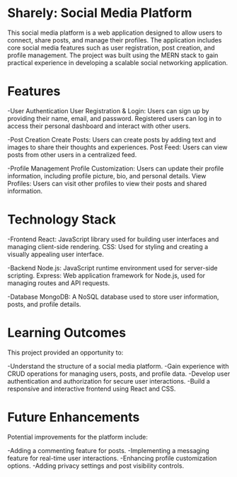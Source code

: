 # Sharely: Social Media Platform
This social media platform is a web application designed to allow users to connect, share posts, and manage their profiles. The application includes core social media features such as user registration, post creation, and profile management. The project was built using the MERN stack to gain practical experience in developing a scalable social networking application.

# Features

-User Authentication
  User Registration & Login: Users can sign up by providing their name, email, and password. Registered users can log in to access their personal dashboard and interact with other users.

-Post Creation
  Create Posts: Users can create posts by adding text and images to share their thoughts and experiences.
  Post Feed: Users can view posts from other users in a centralized feed.

-Profile Management
  Profile Customization: Users can update their profile information, including profile picture, bio, and personal details.
  View Profiles: Users can visit other profiles to view their posts and shared information.

# Technology Stack

-Frontend
React: JavaScript library used for building user interfaces and managing client-side rendering.
CSS: Used for styling and creating a visually appealing user interface.

-Backend
Node.js: JavaScript runtime environment used for server-side scripting.
Express: Web application framework for Node.js, used for managing routes and API requests.

-Database
MongoDB: A NoSQL database used to store user information, posts, and profile details.

# Learning Outcomes
This project provided an opportunity to:

-Understand the structure of a social media platform.
-Gain experience with CRUD operations for managing users, posts, and profile data.
-Develop user authentication and authorization for secure user interactions.
-Build a responsive and interactive frontend using React and CSS.

# Future Enhancements
Potential improvements for the platform include:

-Adding a commenting feature for posts.
-Implementing a messaging feature for real-time user interactions.
-Enhancing profile customization options.
-Adding privacy settings and post visibility controls.
